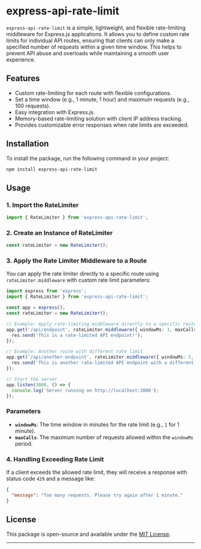 # express-api-rate-limit

`express-api-rate-limit` is a simple, lightweight, and flexible rate-limiting middleware for Express.js applications. It allows you to define custom rate limits for individual API routes, ensuring that clients can only make a specified number of requests within a given time window. This helps to prevent API abuse and overloads while maintaining a smooth user experience.

## Features
- Custom rate-limiting for each route with flexible configurations.
- Set a time window (e.g., 1 minute, 1 hour) and maximum requests (e.g., 100 requests).
- Easy integration with Express.js.
- Memory-based rate-limiting solution with client IP address tracking.
- Provides customizable error responses when rate limits are exceeded.

## Installation

To install the package, run the following command in your project:

```bash
npm install express-api-rate-limit
```

## Usage

### 1. **Import the RateLimiter**

```typescript
import { RateLimiter } from 'express-api-rate-limit';
```

### 2. **Create an Instance of RateLimiter**

```typescript
const rateLimiter = new RateLimiter();
```

### 3. **Apply the Rate Limiter Middleware to a Route**

You can apply the rate limiter directly to a specific route using `rateLimiter.middleware` with custom rate limit parameters:

```typescript
import express from 'express';
import { RateLimiter } from 'express-api-rate-limit';

const app = express();
const rateLimiter = new RateLimiter();

// Example: Apply rate-limiting middleware directly to a specific route
app.get('/api/endpoint', rateLimiter.middleware({ windowMs: 1, maxCalls: 100 }), (req, res) => {
  res.send('This is a rate-limited API endpoint!');
});

// Example: Another route with different rate limit
app.get('/api/another-endpoint', rateLimiter.middleware({ windowMs: 5, maxCalls: 50 }), (req, res) => {
  res.send('This is another rate-limited API endpoint with a different limit.');
});

// Start the server
app.listen(3000, () => {
  console.log('Server running on http://localhost:3000');
});
```

### Parameters
- **`windowMs`**: The time window in minutes for the rate limit (e.g., `1` for 1 minute).
- **`maxCalls`**: The maximum number of requests allowed within the `windowMs` period.

### 4. **Handling Exceeding Rate Limit**
If a client exceeds the allowed rate limit, they will receive a response with status code `429` and a message like:

```json
{
  "message": "Too many requests. Please try again after 1 minute."
}
```

## License

This package is open-source and available under the [MIT License](LICENSE).

---